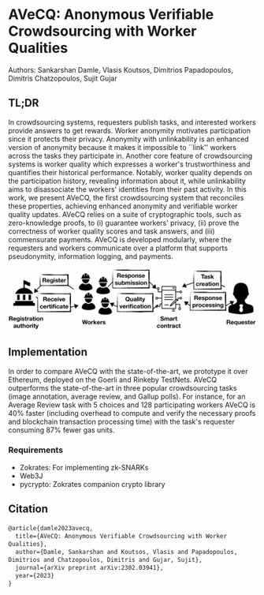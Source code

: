 # AVeCQ: Anonymous Verifiable Crowdsourcing with Worker Qualities

Authors: Sankarshan Damle, Vlasis Koutsos, Dimitrios Papadopoulos, Dimitris Chatzopoulos, Sujit Gujar

## TL;DR

In crowdsourcing systems, requesters publish tasks, and interested workers provide answers to get rewards. Worker anonymity motivates participation since it protects their privacy. Anonymity with unlinkability is an enhanced version of anonymity because it makes it impossible to ``link'' workers across the tasks they participate in. Another core feature of crowdsourcing systems is worker quality which expresses a worker's trustworthiness and quantifies their historical performance. Notably, worker quality depends on the participation history, revealing information about it, while unlinkability aims to disassociate the workers' identities from their past activity. In this work, we present AVeCQ, the first crowdsourcing system that reconciles these properties, achieving enhanced anonymity and verifiable worker quality updates. AVeCQ relies on a suite of cryptographic tools, such as zero-knowledge proofs, to (i) guarantee workers' privacy, (ii) prove the correctness of worker quality scores and task answers, and (iii) commensurate payments. AVeCQ is developed modularly, where the requesters and workers communicate over a platform that supports pseudonymity, information logging, and payments.

![AVeCQ](Paper/AVeCQ.png) 

## Implementation

In order to compare AVeCQ with the state-of-the-art, we prototype it over Ethereum, deployed on the Goerli and Rinkeby TestNets. AVeCQ outperforms the state-of-the-art in three popular crowdsourcing tasks (image annotation, average review, and Gallup polls). For instance, for an Average Review task with 5 choices and 128 participating workers AVeCQ is 40\% faster (including overhead to compute and verify the necessary proofs and blockchain transaction processing time) with the task's requester consuming 87\% fewer gas units.

### Requirements
- Zokrates: For implementing zk-SNARKs
- Web3J
- pycrypto: Zokrates companion crypto library

## Citation
```
@article{damle2023avecq,
  title={AVeCQ: Anonymous Verifiable Crowdsourcing with Worker Qualities},
  author={Damle, Sankarshan and Koutsos, Vlasis and Papadopoulos, Dimitrios and Chatzopoulos, Dimitris and Gujar, Sujit},
  journal={arXiv preprint arXiv:2302.03941},
  year={2023}
}
```
